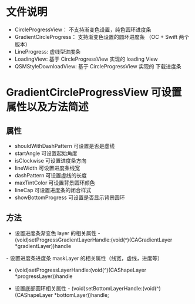 # 文件说明
  - CircleProgressView： 不支持渐变色设置，纯色圆环进度条
  - GradientCircleProgress： 支持渐变色设置的圆环进度条 （OC + Swift 两个版本）
  - LineProgress: 虚线型进度条
  - LoadingView: 基于 CircleProgressView 实现的 loading View
  - QSMStyleDownloadView: 基于 CircleProgressView 实现的 下载进度条
# GradientCircleProgressView 可设置属性以及方法简述
## 属性
  - shouldWithDashPattern 可设置是否是虚线
  - startAngle 可设置起始角度
  - isClockwise 可设置进度条方向
  - lineWidth 可设置进度条线宽
  - dashPattern 可设置虚线的长度
  - maxTintColor 可设置背景圆环颜色
  - lineCap 可设置进度条的闭合样式
  - showBottomProgress 可设置是否显示背景圆环
## 方法

  - 设置进度条渐变色 layer 的相关属性
  \- (void)setProgressGradientLayerHandle:(void(^)(CAGradientLayer *gradientLayer))handle
  
  \- 设置进度条进度条 maskLayer 的相关属性（线宽，虚线，进度等）
  - (void)setProgressLayerHandle:(void(^)(CAShapeLayer *progressLayer))handle
  
  - 设置底部圆环相关属性
  \- (void)setBottomLayerHandle:(void(^)(CAShapeLayer *bottomLayer))handle;

